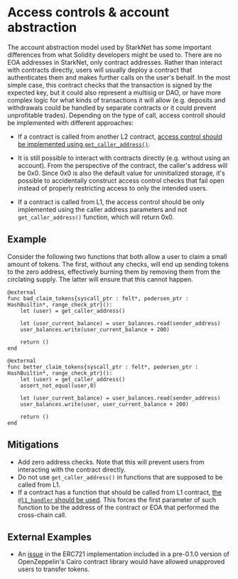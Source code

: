 # Access controls & account abstraction

The account abstraction model used by StarkNet has some important differences from what Solidity developers might be used to. There are no EOA addresses in StarkNet, only contract addresses. Rather than interact with contracts directly, users will usually deploy a contract that authenticates them and makes further calls on the user's behalf. In the most simple case, this contract checks that the transaction is signed by the expected key, but it could also represent a multisig or DAO, or have more complex logic for what kinds of transactions it will allow (e.g. deposits and withdrawals could be handled by separate contracts or it could prevent unprofitable trades). Depending on the type of call, access controll should be implemented with different approaches:

* If a contract is called from another L2 contract, [access control should be implemented using `get_caller_address()`](https://www.cairo-lang.org/docs/hello_starknet/user_auth.html#getting-the-caller-address).

* It is still possible to interact with contracts directly (e.g. without using an account). From the perspective of the contract, the caller's address will be 0x0. Since 0x0 is also the default value for uninitialized storage, it's possible to accidentally construct access control checks that fail open instead of properly restricting access to only the intended users.

* If a contract is called from L1, the access control should be only implemented using the caller address parameters and not `get_caller_address()` function, which will return 0x0.

## Example

Consider the following two functions that both allow a user to claim a small amount of tokens. The first, without any checks, will end up sending tokens to the zero address, effectively burning them by removing them from the circlating supply. The latter will ensure that this cannot happen.

```cairo
@external
func bad_claim_tokens{syscall_ptr : felt*, pedersen_ptr : HashBuiltin*, range_check_ptr}():
    let (user) = get_caller_address()

    let (user_current_balance) = user_balances.read(sender_address)
    user_balances.write(user_current_balance + 200)

    return ()
end

@external
func better_claim_tokens{syscall_ptr : felt*, pedersen_ptr : HashBuiltin*, range_check_ptr}():
    let (user) = get_caller_address()
    assert_not_equal(user,0)

    let (user_current_balance) = user_balances.read(sender_address)
    user_balances.write(user, user_current_balance + 200)

    return ()
end
```

## Mitigations

- Add zero address checks. Note that this will prevent users from interacting with the contract directly.
- Do not use `get_caller_address()` in functions that are supposed to be called from L1.
- If a contract has a function that should be called from L1 contract, [the `@l1_handler` should be used](https://starknet.io/docs/hello_starknet/l1l2.html#receiving-a-message-from-l1). This forces the first parameter of such function to be the address of the contract or EOA that performed the cross-chain call.

## External Examples

- An [issue](https://github.com/OpenZeppelin/cairo-contracts/issues/148) in the ERC721 implementation included in a pre-0.1.0 version of OpenZeppelin's Cairo contract library would have allowed unapproved users to transfer tokens.
